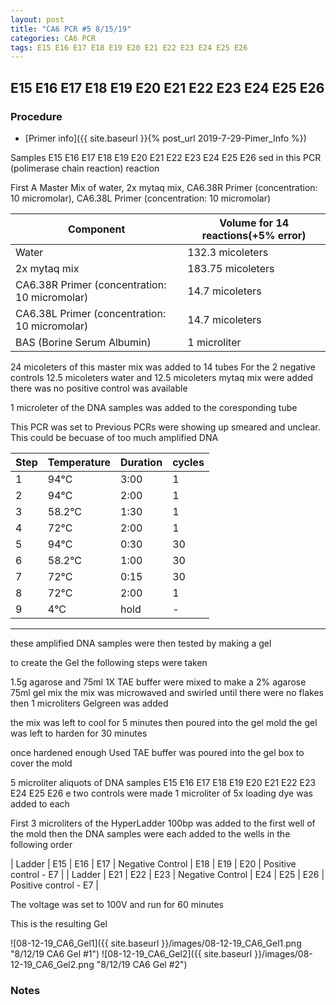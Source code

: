 ```yaml
---
layout: post
title: "CA6 PCR #5 8/15/19"
categories: CA6 PCR
tags: E15 E16 E17 E18 E19 E20 E21 E22 E23 E24 E25 E26   
---
```


##  E15 E16 E17 E18 E19 E20 E21 E22 E23 E24 E25 E26 

### Procedure

- [Primer info]({{ site.baseurl }}{% post_url 2019-7-29-Pimer_Info %})

Samples E15 E16 E17 E18 E19 E20 E21 E22 E23 E24 E25 E26 sed in this PCR (polimerase chain reaction) reaction 

First A Master Mix of water, 2x mytaq mix, CA6.38R Primer (concentration: 10 micromolar), CA6.38L Primer (concentration: 10 micromolar)


|Component| Volume for 14 reactions(+5% error)|
|---------|---------------------------|
|Water| 132.3 micoleters|
|2x mytaq mix| 183.75 micoleters|
|CA6.38R Primer (concentration: 10 micromolar)| 14.7 micoleters|
|CA6.38L Primer (concentration: 10 micromolar)| 14.7 micoleters|
|BAS (Borine Serum Albumin)| 1 microliter|


24 micoleters of this master mix was added to 14 tubes 
For the 2 negative controls 12.5 micoleters water and 12.5 micoleters mytaq mix were added
there was no positive control was available

1 microleter of the DNA samples was added to the coresponding tube

This PCR was set to 
Previous PCRs were showing up smeared and unclear. This could be becuase of too much amplified DNA 

|Step|Temperature|Duration|cycles|
|----|-------|--------|-------|
|1|94°C|3:00|1|
|2|94°C|2:00|1|
|3|58.2°C|1:30|1|
|4|72°C|2:00|1|
|5|94°C|0:30|30|
|6|58.2°C|1:00|30|
|7|72°C|0:15|30|
|8|72°C|2:00|1|
|9|4°C|hold|-|

___________


these amplified DNA samples were then tested by making a gel

to create the Gel the following steps were taken 

1.5g agarose and 75ml 1X TAE buffer were mixed to make a 2% agarose 75ml gel mix 
the mix was microwaved and swirled until there were no flakes 
then 1 microliters Gelgreen was added

the mix was left to cool for 5 minutes then poured into the gel mold
the gel was left to harden for 30 minutes 

once hardened enough Used TAE buffer was poured into the gel box to cover the mold

5 microliter aliquots of DNA samples  E15 E16 E17 E18 E19 E20 E21 E22 E23 E24 E25 E26 e two controls were made 
1 microliter of 5x loading dye was added to each

First 3 microliters of the HyperLadder 100bp was added to the first well of the mold 
then the DNA samples were each added to the wells in the following order 

| Ladder | E15 | E16 | E17 | Negative Control | E18 | E19 | E20 | Positive control - E7 |
| Ladder | E21 | E22 | E23 | Negative Control | E24 | E25 | E26 | Positive control - E7 |


The voltage was set to 100V and run for 60 minutes


This is the resulting Gel

![08-12-19_CA6_Gel1]({{ site.baseurl }}/images/08-12-19_CA6_Gel1.png "8/12/19 CA6 Gel #1")
![08-12-19_CA6_Gel2]({{ site.baseurl }}/images/08-12-19_CA6_Gel2.png "8/12/19 CA6 Gel #2")


### Notes
